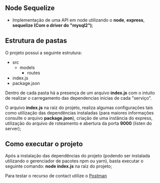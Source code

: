 ## Node Sequelize

* Implementação de uma API em node utilizando o **node**, **express**, **sequelize (Com o driver do "mysql2")**;

## Estrutura de pastas

O projeto possui a seguinte estrutura:
- src
    - models
        - routes
- index.js
- package.json

Dentro de cada pasta há a presença de um arquivo **index.js** com o intuito de realizar o carregamento das dependencias inicias de cada "serviço". 

O arquivo **index.js** na raiz do projeto, realiza algumas configurações tais como utilização das dependências instaladas (para maiores informações consulte o arquivo **package.json**), criação de uma instância do express, utilização do arquivo de roteamento e abertura da porta **9000** (listen do server);

## Como executar o projeto

Após a instalação das dependências do projeto (podendo ser instalada utilizando o gerenciador de pacotes npm ou yarn), basta executar o seguinte comando: **node index.js** na raiz do projeto; 

Para testar o recurso de contact utilize o [Postman](https://www.getpostman.com/)
